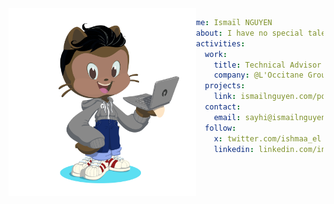 <img align="left" height="300" src="https://raw.githubusercontent.com/ismailnguyen/ismailnguyen/master/octocat-ismail.png" alt="Ismaïl NGUYEN" />

```yaml
me: Ismaïl NGUYEN
about: I have no special talent. I am only passionately curious.
activities:
  work:
    title: Technical Advisor 
    company: @L'Occitane Group
  projects:
    link: ismailnguyen.com/portfolio
  contact:
    email: sayhi@ismailnguyen.com
  follow:
    x: twitter.com/ishmaa_el
    linkedin: linkedin.com/in/ismailnguyen
```
